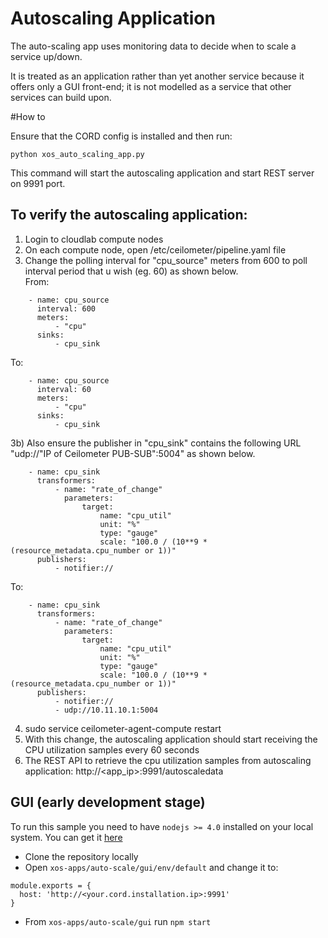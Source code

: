 # Autoscaling Application
The auto-scaling app uses monitoring data to decide when to scale a service up/down.

It is treated as an application rather than yet another
service because it offers only a GUI front-end; it is not
modelled as a service that other services can build upon.

#How to

Ensure that the CORD config is installed and then run:

`python xos_auto_scaling_app.py`

This command will start the autoscaling application and start REST server on 9991 port.

## To verify the autoscaling application:
1) Login to cloudlab compute nodes <br/>
2) On each compute node, open /etc/ceilometer/pipeline.yaml file<br/>
3) Change the polling interval for "cpu_source" meters from 600 to poll interval period that u wish (eg. 60) as shown below.<br/>
From:
```
    - name: cpu_source
      interval: 600
      meters:
          - "cpu"
      sinks:
          - cpu_sink
```

To:
```
    - name: cpu_source
      interval: 60
      meters:
          - "cpu"
      sinks:
          - cpu_sink
```
3b) Also ensure the publisher in "cpu_sink" contains the following URL "udp://"IP of Ceilometer PUB-SUB":5004" as shown below.<br/>
```
    - name: cpu_sink
      transformers:
          - name: "rate_of_change"
            parameters:
                target:
                    name: "cpu_util"
                    unit: "%"
                    type: "gauge"
                    scale: "100.0 / (10**9 * (resource_metadata.cpu_number or 1))"
      publishers:
          - notifier://
```

To:
```
    - name: cpu_sink
      transformers:
          - name: "rate_of_change"
            parameters:
                target:
                    name: "cpu_util"
                    unit: "%"
                    type: "gauge"
                    scale: "100.0 / (10**9 * (resource_metadata.cpu_number or 1))"
      publishers:
          - notifier://
          - udp://10.11.10.1:5004
```
4) sudo service ceilometer-agent-compute restart<br/>
5) With this change, the autoscaling application should start receiving the CPU utilization samples every 60 seconds<br/>
6) The REST API to retrieve the cpu utilization samples from autoscaling application: http://<app_ip>:9991/autoscaledata 

## GUI (early development stage)

To run this sample you need to have `nodejs >= 4.0` installed on your local system. You can get it [here](https://nodejs.org/en/)

- Clone the repository locally
- Open `xos-apps/auto-scale/gui/env/default` and change it to:
```
module.exports = {
  host: 'http://<your.cord.installation.ip>:9991'
}
```
- From `xos-apps/auto-scale/gui` run `npm start`
